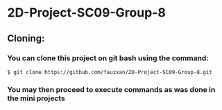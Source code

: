 # 2D-Project-SC09-Group-8
## Cloning:
### You can clone this project on git bash using the command:
```
$ git clone https://github.com/fauzxan/2D-Project-SC09-Group-8.git
```
### You may then proceed to execute commands as was done in the mini projects
